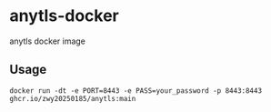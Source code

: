# anytls-docker
anytls docker image
## Usage
`docker run -dt -e PORT=8443 -e PASS=your_password -p 8443:8443 ghcr.io/zwy20250185/anytls:main`
